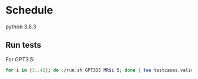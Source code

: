 # Schedule

python 3.8.3

## Run tests

For GPT3.5:

```sh
for i in {3..42}; do ./run.sh GPT3D5 MR$i 5; done | tee testcases.validate.md
```